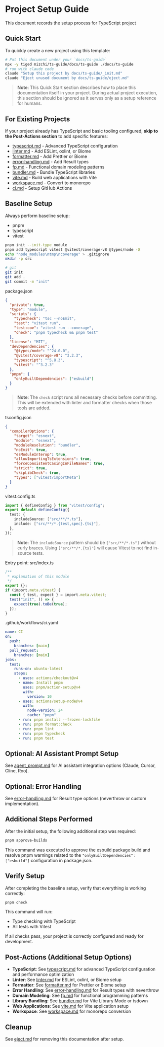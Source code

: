 # Project Setup Guide

This document records the setup process for TypeScript project

## Quick Start

To quickly create a new project using this template:

```bash
# Put this document under your `docs/ts-guide`
npx -y tiged mizchi/ts-guide/docs/ts-guide ./docs/ts-guide
# run with claude code
claude "Setup this project by docs/ts-guide/_init.md"
claude "Eject unused document by docs/ts-guide/eject.md"
```

> **Note**: This Quick Start section describes how to place this documentation itself in your project.
> During actual project execution, this section should be ignored as it serves only as a setup reference for humans.

## For Existing Projects

If your project already has TypeScript and basic tooling configured, **skip to the Post-Actions section** to add specific features:

- [typescript.md](typescript.md) - Advanced TypeScript configuration
- [linter.md](linter.md) - Add ESLint, oxlint, or Biome
- [formatter.md](formatter.md) - Add Prettier or Biome
- [error-handling.md](error-handling.md) - Add Result types
- [fp.md](fp.md) - Functional domain modeling patterns
- [bundler.md](bundler.md) - Bundle TypeScript libraries
- [vite.md](vite.md) - Build web applications with Vite
- [workspace.md](workspace.md) - Convert to monorepo
- [ci.md](ci.md) - Setup GitHub Actions

## Baseline Setup

Always perform baseline setup:

- pnpm
- typescript
- vitest

```bash
pnpm init --init-type module
pnpm add typescript vitest @vitest/coverage-v8 @types/node -D
echo "node_modules\ntmp\ncoverage" > .gitignore
mkdir -p src

# git
git init
git add .
git commit -m "init"
```

package.json

```json
{
  "private": true,
  "type": "module",
  "scripts": {
    "typecheck": "tsc --noEmit",
    "test": "vitest run",
    "test:cov": "vitest run --coverage",
    "check": "pnpm typecheck && pnpm test"
  },
  "license": "MIT",
  "devDependencies": {
    "@types/node": "^24.0.0",
    "@vitest/coverage-v8": "3.2.3",
    "typescript": "^5.8.3",
    "vitest": "^3.2.3"
  },
  "pnpm": {
    "onlyBuiltDependencies": ["esbuild"]
  }
}
```

> **Note**: The `check` script runs all necessary checks before committing. This will be extended with linter and formatter checks when those tools are added.

tsconfig.json

```json
{
  "compilerOptions": {
    "target": "esnext",
    "module": "esnext",
    "moduleResolution": "bundler",
    "noEmit": true,
    "esModuleInterop": true,
    "allowImportingTsExtensions": true,
    "forceConsistentCasingInFileNames": true,
    "strict": true,
    "skipLibCheck": true,
    "types": ["vitest/importMeta"]
  }
}
```

vitest.config.ts

```typescript
import { defineConfig } from "vitest/config";
export default defineConfig({
  test: {
    includeSource: ["src/**/*.ts"],
    include: ["src/**/*.{test,spec}.{ts}"],
  },
});
```

> **Note**: The `includeSource` pattern should be `["src/**/*.ts"]` without curly braces. Using `["src/**/*.{ts}"]` will cause Vitest to not find in-source tests.

Entry point: src/index.ts

```typescript
/**
 * explanation of this module
 */
export {};
if (import.meta.vitest) {
  const { test, expect } = import.meta.vitest;
  test("init", () => {
    expect(true).toBe(true);
  });
}
```

.github/workflows/ci.yaml

```yaml
name: CI
on:
  push:
    branches: [main]
  pull_request:
    branches: [main]
jobs:
  test:
    runs-on: ubuntu-latest
    steps:
      - uses: actions/checkout@v4
      - name: Install pnpm
        uses: pnpm/action-setup@v4
        with:
          version: 10
      - uses: actions/setup-node@v4
        with:
          node-version: 24
          cache: "pnpm"
      - run: pnpm install --frozen-lockfile
      - run: pnpm format:check
      - run: pnpm lint
      - run: pnpm typecheck
      - run: pnpm test
```

## Optional: AI Assistant Prompt Setup

See [agent_prompt.md](03_prompt.md) for AI assistant integration options (Claude, Cursor, Cline, Roo).

## Optional: Error Handling

See [error-handling.md](error-handling.md) for Result type options (neverthrow or custom implementation).

## Additional Steps Performed

After the initial setup, the following additional step was required:

```bash
pnpm approve-builds
```

This command was executed to approve the esbuild package build and resolve pnpm warnings related to the `"onlyBuiltDependencies": ["esbuild"]` configuration in package.json.

## Verify Setup

After completing the baseline setup, verify that everything is working correctly:

```bash
pnpm check
```

This command will run:

- Type checking with TypeScript
- All tests with Vitest

If all checks pass, your project is correctly configured and ready for development.

## Post-Actions (Additional Setup Options)

- **TypeScript**: See [typescript.md](typescript.md) for advanced TypeScript configuration and performance optimization
- **Linter**: See [linter.md](linter.md) for ESLint, oxlint, or Biome setup
- **Formatter**: See [formatter.md](formatter.md) for Prettier or Biome setup
- **Error Handling**: See [error-handling.md](error-handling.md) for Result types with neverthrow
- **Domain Modeling**: See [fp.md](fp.md) for functional programming patterns
- **Library Bundling**: See [bundler.md](bundler.md) for Vite Library Mode or tsdown
- **Web Applications**: See [vite.md](vite.md) for Vite application setup
- **Workspace**: See [workspace.md](workspace.md) for monorepo conversion

## Cleanup

See [eject.md](eject.md) for removing this documentation after setup.
